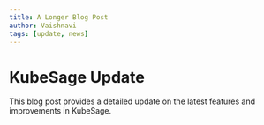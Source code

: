 ```yaml
---
title: A Longer Blog Post
author: Vaishnavi
tags: [update, news]
---
```


# KubeSage Update

This blog post provides a detailed update on the latest features and improvements in KubeSage.
